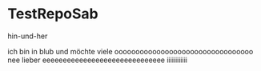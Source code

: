 # TestRepoSab
 hin-und-her

 ich bin in blub und möchte viele ooooooooooooooooooooooooooooooooo
 nee lieber eeeeeeeeeeeeeeeeeeeeeeeeeeeeee
iiiiiiiiiiii